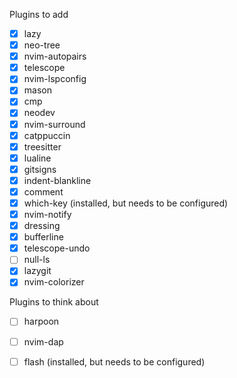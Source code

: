 Plugins to add 
- [x] lazy
- [x] neo-tree
- [x] nvim-autopairs
- [x] telescope
- [x] nvim-lspconfig
- [x] mason
- [x] cmp
- [x] neodev
- [x] nvim-surround
- [x] catppuccin
- [x] treesitter
- [x] lualine
- [x] gitsigns
- [x] indent-blankline
- [x] comment
- [x] which-key (installed, but needs to be configured)
- [x] nvim-notify
- [x] dressing
- [x] bufferline
- [x] telescope-undo
- [ ] null-ls
- [x] lazygit
- [x] nvim-colorizer

Plugins to think about
- [ ] harpoon
- [ ] nvim-dap
- [ ] flash (installed, but needs to be configured)

